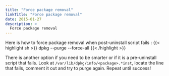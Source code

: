 ```yaml
---
title: "Force package removal"
linkTitle: "Force package removal"
date: 2015-01-27
description: >
  Force package removal
---
```


Here is how to force package removal when post-uninstall script fails :
{{< highlight sh >}}
dpkg --purge --force-all <package>
{{< /highlight >}}

There is another option if you need to be smarter or if it is a pre-uninstall script that fails. Look at `/var/lib/dpkg/info/<package>.*inst`, locate the line that fails, comment it out and try to purge again. Repeat until success!
